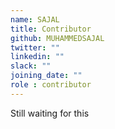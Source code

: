 ```yaml
---
name: SAJAL
title: Contributor
github: MUHAMMEDSAJAL
twitter: ""
linkedin: ""
slack: ""
joining_date: ""
role : contributor
---
```


Still waiting for this
